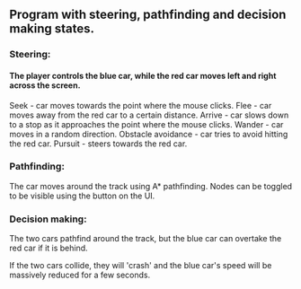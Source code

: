 ## Program with steering, pathfinding and decision making states.
### Steering:
#### The player controls the blue car, while the red car moves left and right across the screen.
Seek - car moves towards the point where the mouse clicks.
Flee - car moves away from the red car to a certain distance.
Arrive - car slows down to a stop as it approaches the point where the mouse clicks.
Wander - car moves in a random direction.
Obstacle avoidance - car tries to avoid hitting the red car.
Pursuit - steers towards the red car.
### Pathfinding:
The car moves around the track using A* pathfinding. Nodes can be toggled to be visible using the button on the UI.
### Decision making:
The two cars pathfind around the track, but the blue car can overtake the red car if it is behind.

If the two cars collide, they will 'crash' and the blue car's speed will be massively reduced for a few seconds.
